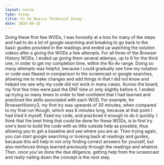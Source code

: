 ```yaml
---
layout: essay
type: essay
title: E1 UI Basics Technical Essay
date: 2020-09-15
---
```

Doing these first few WODs, I was honestly at a loss for many of the steps and had to do a lot of google searching and breaking to go back to the basic guides provided in the readings and ended up watching the solution videos after a giving the WODs a few attempts. For all three of the Browser History WODs, I ended up giving them several attemps, up to 6 for the third one, in order to get my completion time, within the Rx-Av range. Doing so many attempts was helpful, because I could gradually see how my notation or code was flawed in comparison to the screencast or google searches, allowing me to make changes and add things in that I did not know and helped me see why my code did not work in many cases. 
Across the board, my first few tries were past the DNF time or only slightly before it. I ended up trying so many times in order to feel confident that I had learned and practiced the skills associated with each WOD. For example, for BrowserHistory3, my first try was upwards of 30 minutes, when compared to my final run though, which was 8 minutes long, because at that point I had tried it myself, fixed my code, and practiced it enough to do it quickly. 
I think that the best thing that could be done for these WODs, is to first try one's best to build the code with as little outside help as possible, thus allowing you to get a baseline and see where you are at. Then trying again, you can start google searching or looking back at readings and guides, because this will help in not only finding correct answers for yourself, but also reinforces things learned previously through the readings and whatnot. Then, once you've done the due diligence, getting help from the screencast and really nailing down the concept is the next step. 
